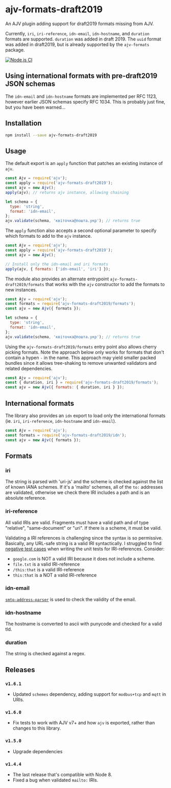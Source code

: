 # ajv-formats-draft2019

An AJV plugin adding support for draft2019 formats missing from AJV.

Currently, `iri`, `iri-reference`, `idn-email`, `idn-hostname`, and `duration`
formats are supported. `duration` was added in draft 2019. The `uuid` format was
added in draft2019, but is already supported by the `ajv-formats` package.

[![Node.js CI](https://github.com/luzlab/ajv-formats-draft2019/actions/workflows/node.js.yml/badge.svg)](https://github.com/luzlab/ajv-formats-draft2019/actions/workflows/node.js.yml)

## Using international formats with pre-draft2019 JSON schemas

The `idn-email` and `idn-hostname` formats are implemented per RFC 1123, however
earlier JSON schemas specify RFC 1034. This is probably just fine, but you have
been warned...

## Installation

```sh
npm install --save ajv-formats-draft2019
```

## Usage

The default export is an `apply` function that patches an existing instance of
`ajv`.

```js
const Ajv = require('ajv');
const apply = require('ajv-formats-draft2019');
const ajv = new Ajv();
apply(ajv); // returns ajv instance, allowing chaining

let schema = {
  type: 'string',
  format: 'idn-email',
};
ajv.validate(schema, 'квіточка@пошта.укр'); // returns true
```

The `apply` function also accepts a second optional parameter to specify which
formats to add to the `ajv` instance.

```js
const Ajv = require('ajv');
const apply = require('ajv-formats-draft2019');
const ajv = new Ajv();

// Install only the idn-email and iri formats
apply(ajv, { formats: ['idn-email', 'iri'] });
```

The module also provides an alternate entrypoint `ajv-formats-draft2019/formats`
that works with the `ajv` constructor to add the formats to new instances.

```js
const Ajv = require('ajv');
const formats = require('ajv-formats-draft2019/formats');
const ajv = new Ajv({ formats });

let schema = {
  type: 'string',
  format: 'idn-email',
};
ajv.validate(schema, 'квіточка@пошта.укр'); // returns true
```

Using the `ajv-formats-draft2019/formats` entry point also allows cherry picking
formats. Note the approach below only works for formats that don't contain a
hypen `-` in the name. This approach may yield smaller packed bundles since it
allows tree-shaking to remove unwanted validators and related dependencies.

```js
const Ajv = require('ajv');
const { duration, iri } = require('ajv-formats-draft2019/formats');
const ajv = new Ajv({ formats: { duration, iri } });
```

## International formats

The library also provides an `idn` export to load only the international formats
(ie. `iri`, `iri-reference`, `idn-hostname` and `idn-email`).

```js
const Ajv = require('ajv');
const formats = require('ajv-formats-draft2019/idn');
const ajv = new Ajv({ formats });
```

## Formats

### iri

The string is parsed with 'uri-js' and the scheme is checked against the list of
known IANA schemes. If it's a 'mailto' schemes, all of the `to:` addresses are
validated, otherwise we check there IRI includes a path and is an absolute
reference.

### iri-reference

All valid IRIs are valid. Fragments must have a valid path and of type
"relative", "same-document" or "uri". If there is a scheme, it must be valid.

Validating a IRI references is challenging since the syntax is so permissive.
Basically, any URL-safe string is a valid IRI syntactically. I struggled to find
[negative test cases](https://github.com/luzlab/ajv-formats/blob/master/index.test.js#L240)
when writing the unit tests for IRI-references. Consider:

- `google.com` is NOT a valid IRI because it does not include a scheme.
- `file.txt` is a valid IRI-reference
- `/this:that` is a valid IRI-reference
- `this:that` is a NOT a valid IRI-reference

### idn-email

[`smtp-address-parser`](https://www.npmjs.com/package/smtp-address-parser) is
used to check the validity of the email.

### idn-hostname

The hostname is converted to ascii with punycode and checked for a valid tld.

### duration

The string is checked against a regex.

## Releases

### `v1.6.1`

- Updated `schemes` dependency, adding support for `modbus+tcp` and `mqtt` in URIs.

### `v1.6.0`

- Fix tests to work with AJV v7+ and how `ajv` is exported, rather than changes
  to this library.

### `v1.5.0`

- Upgrade dependencies

### `v1.4.4`

- The last release that's compatible with Node 8.
- Fixed a bug when validated `mailto:` IRIs.
